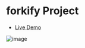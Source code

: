 # forkify Project

- [Live Demo](https://omnifood-ama.netlify.app/)

![image](https://user-images.githubusercontent.com/104278438/182501437-f7580246-5188-4ce5-b1ce-fb0d4531d4a9.png)

